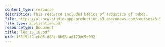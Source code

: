 ```yaml
---
content_type: resource
description: This resource includes basics of acoustics of tubes.
file: https://ol-ocw-studio-app-production.s3.amazonaws.com/courses/6-551j-acoustics-of-speech-and-hearing-fall-2004/151f51f2eb85d88e6b68ad173dc5e932_lec_15_16.pdf
file_type: application/pdf
resourcetype: Document
title: lec_15_16.pdf
uid: 151f51f2-eb85-d88e-6b68-ad173dc5e932
---
```

